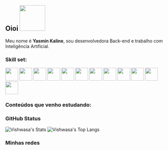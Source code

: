 ## **Oioi** <img src="https://media.giphy.com/media/bcKmIWkUMCjVm/source.gif" widht=0px height=80px/>

Meu nome é **Yasmin Kaline**, sou desenvolvedora Back-end e trabalho com Inteligência Artificial. 


### Skill set:

<p align="left">
<img src="https://escoladigital-production-storage.s3.amazonaws.com/uploads/images/original/20201103113533.png" height="auto" width="40">

<img src="https://dkrn4sk0rn31v.cloudfront.net/2018/01/14174904/kotlin.png" eight="auto" width="40">

<img src="https://raw.githubusercontent.com/dustin100/dustin100/master/assests/javascript-plain.svg" height="auto" width="40">

<img src="https://raw.githubusercontent.com/dustin100/dustin100/master/assests/css3-original.svg" height="auto" width="40">

<img src="https://raw.githubusercontent.com/dustin100/dustin100/master/assests/sass-original.svg" height="auto" width="40">

<img src="https://raw.githubusercontent.com/dustin100/dustin100/master/assests/react-original.svg" height="auto" width="40">

<img src="https://raw.githubusercontent.com/dustin100/dustin100/master/assests/jquery-plain.svg" height="auto" width="40">

<img src="https://raw.githubusercontent.com/dustin100/dustin100/master/assests/html5-original.svg" height="auto" width="40">

<img src="https://raw.githubusercontent.com/dustin100/dustin100/master/assests/bootstrap-plain.svg" height="auto" width="40">

<img src="https://raw.githubusercontent.com/dustin100/dustin100/master/assests/visualstudio-plain.svg" height="auto" width="40">

<img src="https://raw.githubusercontent.com/dustin100/dustin100/master/assests/redux-original.svg" height="auto" width="40">

<img src="https://raw.githubusercontent.com/dustin100/dustin100/master/assests/git-original.svg" height="auto" width="40">
</p>


### **Conteúdos que venho estudando:** 





### **GitHub Status**
![Vishwasa's Stats](https://github-readme-stats.vercel.app/api?username=Ka1ine&count_private=true&hide_border=true&show_icons=true&hide_title=true&hide=stars)
![Vishwasa's Top Langs](https://github-readme-stats.vercel.app/api/top-langs/?username=Ka1ine&layout=compact&hide=php&hide_border=true)


### **Minhas redes**


